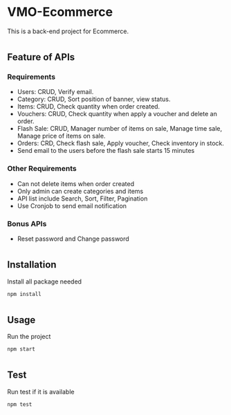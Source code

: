 # VMO-Ecommerce
This is a back-end project for Ecommerce.
#
## Feature of APIs
### Requirements
- Users: CRUD, Verify email.
- Category: CRUD, Sort position of banner, view status.
- Items: CRUD, Check quantity when order created.
- Vouchers: CRUD, Check quantity when apply a voucher and delete an order.
- Flash Sale: CRUD, Manager number of items on sale, Manage time sale, Manage price of items on sale.
- Orders: CRD, Check flash sale, Apply voucher, Check inventory in stock.
- Send email to the users before the flash sale starts 15 minutes
### Other Requirements
-  Can not delete items when order created
-  Only admin can create categories and items
-  API list include Search, Sort, Filter, Pagination
-  Use Cronjob to send email notification
### Bonus APIs
- Reset password and Change password
#
## Installation
Install all package needed

```bash
npm install
```
#
## Usage
Run the project

```bash
npm start
```
#
## Test
Run test if it is available

```bash
npm test
```
